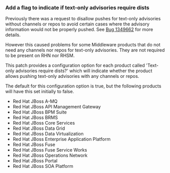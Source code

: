 ### Add a flag to indicate if text-only advisories require dists

Previously there was a request to disallow pushes for text-only advisories
without channels or repos to avoid certain cases where the advisory
information would not be properly pushed. See [Bug
1349662](https://bugzilla.redhat.com/1349662) for more details.

However this caused problems for some Middleware products that do not need any
channels nor repos for text-only advisories. They are not required to be
present on RHN nor RHSM.

This patch provides a configuration option for each product called 'Text-only
advisories require dists?' which will indicate whether the product allows
pushing text-only advisories with any channels or repos.

The default for this configuration option is true, but the following products
will have this set initially to false.

- Red Hat JBoss A-MQ
- Red Hat JBoss API Management Gateway
- Red Hat JBoss BPM Suite
- Red Hat JBoss BRMS
- Red Hat JBoss Core Services
- Red Hat JBoss Data Grid
- Red Hat JBoss Data Virtualization
- Red Hat JBoss Enterprise Application Platform
- Red Hat JBoss Fuse
- Red Hat JBoss Fuse Service Works
- Red Hat JBoss Operations Network
- Red Hat JBoss Portal
- Red Hat JBoss SOA Platform
